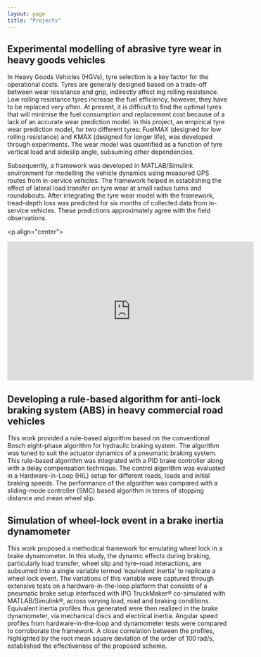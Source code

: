 ```yaml
---
layout: page
title: "Projects"
---
```


## Experimental modelling of abrasive tyre wear in heavy goods vehicles

In Heavy Goods Vehicles (HGVs), tyre selection is a key factor for the operational costs. Tyres are generally designed based on a trade-off between wear resistance and grip, indirectly affect ing rolling resistance. Low rolling resistance tyres increase the fuel efficiency, however, they have to be replaced very often. At present, it is difficult to find the optimal tyres that will minimise the fuel consumption and replacement cost because of a lack of an accurate wear prediction model. In this project, an empirical tyre wear prediction model, for two different tyres: FuelMAX (designed for low rolling resistance) and KMAX (designed for longer life), was developed through experiments. The wear model was quantified as a function of tyre vertical load and sideslip angle, subsuming other dependencies. 

Subsequently, a framework was developed in MATLAB/Simulink environment for modelling the vehicle dynamics using measured GPS routes from in-service vehicles. The framework helped in establishing the effect of lateral load transfer on tyre wear at small radius turns and roundabouts. After integrating the tyre wear model with the framework, tread-depth loss was predicted for six months of collected data from in-service vehicles. These predictions approximately agree with the field observations.

<p.align="center">
<iframe width="560" height="315" src="https://www.youtube.com/embed/gWutJWOZcgk" title="YouTube video player" frameborder="0" allow="accelerometer; autoplay; clipboard-write; encrypted-media; gyroscope; picture-in-picture" allowfullscreen></iframe>
</p>

## Developing a rule-based algorithm for anti-lock braking system (ABS) in heavy commercial road vehicles

This work provided a rule-based algorithm based on the conventional Bosch eight-phase algorithm for hydraulic braking system. The algorithm was tuned to suit the actuator dynamics of a pneumatic braking system. This rule-based algorithm was integrated with a PID brake controller along with a delay compensation technique. The control algorithm was evaluated in a Hardware-in-Loop (HiL) setup for different roads, loads and initial braking speeds. The performance of the algorithm was compared with a sliding-mode controller (SMC) based algorithm in terms of stopping distance and mean wheel slip.



## Simulation of wheel-lock event in a brake inertia dynamometer

This work proposed a methodical framework for emulating wheel lock in a brake dynamometer. In this study, the dynamic effects during braking, particularly load transfer, wheel slip and tyre–road interactions, are subsumed into a single variable termed ‘equivalent inertia’ to replicate a wheel lock event. The variations of this variable were captured through extensive tests on a hardware-in-the-loop platform that consists of a pneumatic brake setup interfaced with IPG TruckMaker® co-simulated with MATLAB/Simulink®, across varying load, road and braking conditions. Equivalent inertia profiles thus generated were then realized in the brake dynamometer, via mechanical discs and electrical inertia. Angular speed profiles from hardware-in-the-loop and dynamometer tests were compared to corroborate the framework. A close correlation between the profiles, highlighted by the root mean square deviation of the order of 100 rad/s, established the effectiveness of the proposed scheme.



